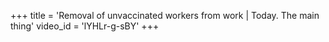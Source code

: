 +++
title = 'Removal of unvaccinated workers from work | Today. The main thing'
video_id = 'lYHLr-g-sBY'
+++











